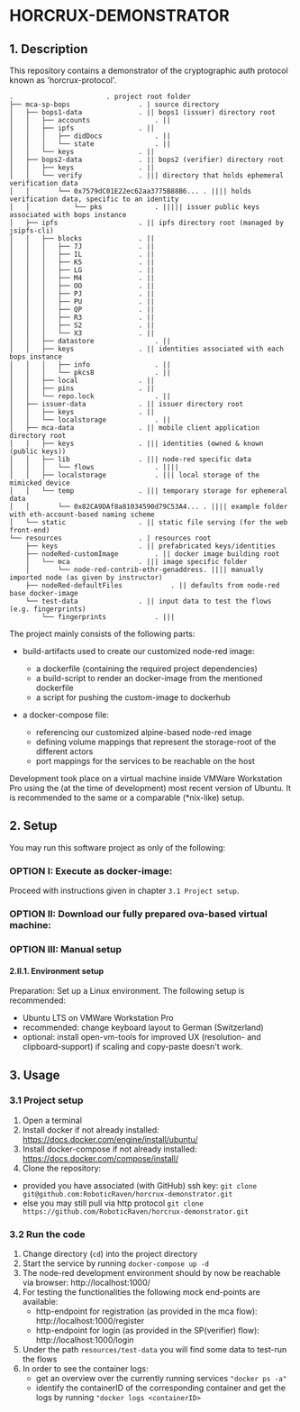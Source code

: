 # HORCRUX-DEMONSTRATOR
## 1. Description 
This repository contains a demonstrator of the cryptographic auth protocol known as 'horcrux-protocol'.
```
.						. project root folder
├── mca-sp-bops					. | source directory
│   ├── bops1-data				. || bops1 (issuer) directory root
│   │   ├── accounts				. ||
│   │   ├── ipfs				. ||
│   │   │   ├── didDocs				. ||
│   │   │   └── state				. ||
│   │   └── keys				. ||
│   ├── bops2-data				. || bops2 (verifier) directory root
│   │   ├── keys				. ||
│   │   └── verify				. ||| directory that holds ephemeral verification data
│   │       └── 0x7579dC01E22ec62aa3775B88B6... . |||| holds verification data, specific to an identity	
│   │           └── pks				. ||||| issuer public keys associated with bops instance
│   ├── ipfs					. || ipfs directory root (managed by jsipfs-cli)
│   │   ├── blocks				. ||							
│   │   │   ├── 7J				. ||
│   │   │   ├── IL				. ||
│   │   │   ├── K5				. ||
│   │   │   ├── LG				. ||
│   │   │   ├── M4				. ||
│   │   │   ├── OO				. ||
│   │   │   ├── PJ				. ||
│   │   │   ├── PU				. ||
│   │   │   ├── QP				. ||
│   │   │   ├── R3				. ||
│   │   │   ├── S2				. ||
│   │   │   └── X3				. ||
│   │   ├── datastore				. ||
│   │   ├── keys				. || identities associated with each bops instance
│   │   │   ├── info				. ||
│   │   │   └── pkcs8				. ||
│   │   ├── local				. ||
│   │   ├── pins				. ||
│   │   └── repo.lock				. ||
│   ├── issuer-data				. || issuer directory root
│   │   ├── keys				. ||
│   │   └── localstorage			. ||
│   ├── mca-data				. || mobile client application directory root 
│   │   ├── keys				. ||| identities (owned & known (public keys))
│   │   ├── lib					. ||| node-red specific data
│   │   │   └── flows				. ||||
│   │   ├── localstorage			. ||| local storage of the mimicked device
│   │   └── temp				. ||| temporary storage for ephemeral data
│   │       └── 0x82CA9DAf8a81034590d79C53A4... . |||| example folder with eth-account-based naming scheme
│   └── static					. || static file serving (for the web front-end)
└── resources					. | resources root
    ├── keys					. || prefabricated keys/identities
    ├── nodeRed-customImage			. || docker image building root
    │   └── mca					. ||| image specific folder
    │       └── node-red-contrib-ethr-genaddress. |||| manually imported node (as given by instructor)
    ├── nodeRed-defaultFiles			. || defaults from node-red base docker-image
    └── test-data				. || input data to test the flows (e.g. fingerprints)
        └── fingerprints			. |||	
```												
The project mainly consists of the following parts:							
- build-artifacts used to create our customized node-red image:							
	- a dockerfile (containing the required project dependencies)
	- a build-script to render an docker-image from the mentioned dockerfile
	- a script for pushing the custom-image to dockerhub

- a docker-compose file:
	- referencing our customized alpine-based node-red image
	- defining volume mappings that represent the storage-root of the different actors
	- port mappings for the services to be reachable on the host
	
Development took place on a virtual machine inside VMWare Workstation Pro using the (at the time of development) most recent version of Ubuntu. It is recommended to the same or a comparable (*nix-like) setup.

## 2. Setup
You may run this software project as only of the following:
### OPTION I: Execute as docker-image:
Proceed with instructions given in chapter ``3.1 Project setup``.

### OPTION II: Download our fully prepared ova-based virtual machine:


### OPTION III: Manual setup
#### 2.II.1. Environment setup
Preparation: Set up a Linux environment. The following setup is recommended:
- Ubuntu LTS on VMWare Workstation Pro 
- recommended: change keyboard layout to German (Switzerland)
- optional: install open-vm-tools for improved UX (resolution- and clipboard-support) if scaling and copy-paste doesn't work.


## 3. Usage
### 3.1 Project setup
1. Open a terminal
2. Install docker if not already installed: https://docs.docker.com/engine/install/ubuntu/
3. Install docker-compose if not already installed: https://docs.docker.com/compose/install/
4. Clone the repository:
- provided you have associated (with GitHub) ssh key: ``git clone git@github.com:RoboticRaven/horcrux-demonstrator.git`` 
- else you may still pull via http protocol ``git clone https://github.com/RoboticRaven/horcrux-demonstrator.git``

### 3.2 Run the code
1. Change directory (``cd``) into the project directory
2. Start the service by running ``docker-compose up -d``
3. The node-red development environment should by now be reachable via browser:
	http://localhost:1000/
4. For testing the functionalities the following mock end-points are available:
	- http-endpoint for registration (as provided in the mca flow): http://localhost:1000/register
	- http-endpoint for login (as provided in the SP(verifier) flow): http://localhost:1000/login
5. Under the path ``resources/test-data`` you will find some data to test-run the flows
6. In order to see the container logs:
	- get an overview over the currently running services
	 ``"docker ps -a"``
	- identify the containerID of the corresponding container and get the logs by running
	 ``"docker logs <containerID>``
